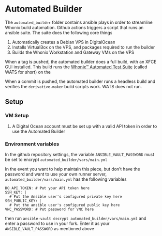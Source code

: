 # Automated Builder

The `automated_builder` folder contains ansible plays in order to streamline Whonix build automation. Github actions triggers a script that runs an ansible suite. The suite does the following core things

1. Automatically creates a Debian VPS in DigitalOcean
2. Installs VirtualBox on the VPS, and packages required to run the builder
3. Builds the Whonix Workstation and Gateway VMs on the VPS

When a tag is pushed, the automated builder does a full build, with an XFCE GUI installed. This build runs the [Whonix™ Automated Test Suite](https://github.com/Mycobee/whonix_automated_test_suite) (called WATS for short) on the 

When a commit is pushed, the automated builder runs a headless build and verifies the `derivative-maker` build scripts work. WATS does not run.

## Setup
### VM Setup
1. A Digital Ocean account must be set up with a valid API token in order to use the Automated Builder

### Environment variables
In the github repository settings, the variable `ANSIBLE_VAULT_PASSWORD` must be set to encrypt `automated_builder/vars/main.yml`

In the event you want to help maintain this piece, but don't have the password and want to use your own runner server, `automated_builder/vars/main.yml` has the following variables

```
DO_API_TOKEN: # Put your API token here
SSH_KEY: |
  # Put the Ansible user's configured private key here
SSH_PUBLIC_KEY: |
  # Put the ansible user's configured public key here
VNC_PASSWORD: # Put password for VNC here
```

then run `ansible-vault decrypt automated_builder/vars/main.yml` and enter a password to use in your fork. Enter it as your `ANSIBLE_VAULT_PASSWORD` as mentioned above
